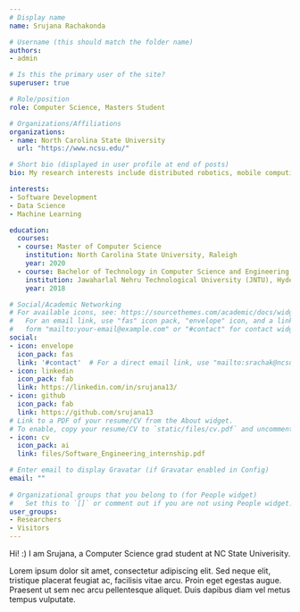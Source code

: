 ```yaml
---
# Display name
name: Srujana Rachakonda

# Username (this should match the folder name)
authors:
- admin

# Is this the primary user of the site?
superuser: true

# Role/position
role: Computer Science, Masters Student

# Organizations/Affiliations
organizations:
- name: North Carolina State University
  url: "https://www.ncsu.edu/"

# Short bio (displayed in user profile at end of posts)
bio: My research interests include distributed robotics, mobile computing and programmable matter.

interests:
- Software Development
- Data Science
- Machine Learning

education:
  courses:
  - course: Master of Computer Science
    institution: North Carolina State University, Raleigh
    year: 2020
  - course: Bachelor of Technology in Computer Science and Engineering
    institution: Jawaharlal Nehru Technological University (JNTU), Hyderabad
    year: 2018

# Social/Academic Networking
# For available icons, see: https://sourcethemes.com/academic/docs/widgets/#icons
#   For an email link, use "fas" icon pack, "envelope" icon, and a link in the
#   form "mailto:your-email@example.com" or "#contact" for contact widget.
social:
- icon: envelope
  icon_pack: fas
  link: '#contact'  # For a direct email link, use "mailto:srachak@ncsu.edu".
- icon: linkedin
  icon_pack: fab
  link: https://linkedin.com/in/srujana13/
- icon: github
  icon_pack: fab
  link: https://github.com/srujana13
# Link to a PDF of your resume/CV from the About widget.
# To enable, copy your resume/CV to `static/files/cv.pdf` and uncomment the lines below.  
- icon: cv
  icon_pack: ai
  link: files/Software_Engineering_internship.pdf

# Enter email to display Gravatar (if Gravatar enabled in Config)
email: ""
  
# Organizational groups that you belong to (for People widget)
#   Set this to `[]` or comment out if you are not using People widget.  
user_groups:
- Researchers
- Visitors
---
```


Hi! :) I am Srujana, a Computer Science grad student at NC State Univerisity. 

Lorem ipsum dolor sit amet, consectetur adipiscing elit. Sed neque elit, tristique placerat feugiat ac, facilisis vitae arcu. Proin eget egestas augue. Praesent ut sem nec arcu pellentesque aliquet. Duis dapibus diam vel metus tempus vulputate. 
